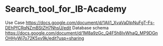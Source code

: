 # Search_tool_for_IB-Academy

Use Case https://docs.google.com/document/d/1Ali1_XvaVaDlpNuFgT-Fs-DEhPfCRqNZmBStZH7NhsU/edit
Database schema https://docs.google.com/document/d/1M8a9zGc_Q4F5h8IvWhaQ_MP9DGnOHHyWj7o72K5xv9k/edit?usp=sharing
